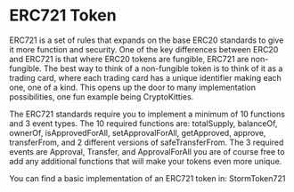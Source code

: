 # ERC721 Token

ERC721 is a set of rules that expands on the base ERC20 standards to give it more function and security. One of the key differences between ERC20 and ERC721 is that where ERC20 tokens are fungible, ERC721 are non-fungible. The best way to think of a non-fungible token is to think of it as a trading card, where each trading card has a unique identifier making each one, one of a kind. This opens up the door to many implementation possibilities, one fun example being CryptoKitties.

The ERC721 standards require you to implement a minimum of 10 functions and 3 event types. The 10 required functions are: totalSupply, balanceOf, ownerOf, isApprovedForAll, setApprovalForAll, getApproved, approve, transferFrom, and 2 different versions of safeTransferFrom. The 3 required events are Approval, Transfer, and ApprovalForAll you are of course free to add any additional functions that will make your tokens even more unique.

You can find a basic implementation of an ERC721 token in: StormToken721
